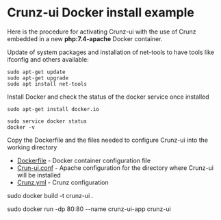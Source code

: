 # Crunz-ui Docker install example

Here is the procedure for activating Crunz-ui with the use of Crunz embedded in a new **php:7.4-apache** Docker container.

Update of system packages and installation of net-tools to have tools like ifconfig and others available:

```
sudo apt-get update
sudo apt-get upgrade
sudo apt install net-tools
```

Install Docker and check the status of the docker service once installed

```
sudo apt-get install docker.io

sudo service docker status
docker -v

```

Copy the Dockerfile and the files needed to configure Crunz-ui into the working directory

- [Dockerfile](DockerConfigs/Dockerfile) - Docker container configuration file
- [Crun-ui.conf](DockerConfigs/crunz-ui.conf) - Apache configuration for the directory where Crunz-ui will be installed
- [Crunz.yml](DockerConfigs/crunz.yml) - Crunz configuration



sudo docker build -t crunz-ui .

sudo docker run -dp 80:80 --name crunz-ui-app crunz-ui










